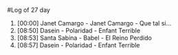 #Log of 27 day

1. [00:00] Janet Camargo - Janet Camargo - Que tal si...
1. [08:50] Dasein - Polaridad - Enfant Terrible
1. [08:53] Santa Sabina - Babel - El Reino Perdido
1. [08:57] Dasein - Polaridad - Enfant Terrible
